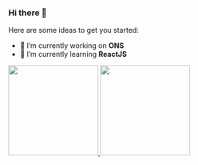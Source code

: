 ### Hi there 👋

Here are some ideas to get you started:

- 🔭 I’m currently working on **ONS**
- 🌱 I’m currently learning **ReactJS**

<div>
  <a href="https://github.com/luizcesaralmeida">
  <img height="180em" src="https://github-readme-stats.vercel.app/api?username=luizcesaralmeida&show_icons=true&theme=dracula&include_all_commits=true&count_private=true"/>
  <img height="180em" src="https://github-readme-stats.vercel.app/api/top-langs/?username=luizcesaralmeida&layout=compact&langs_count=7&theme=dracula"/>
</div>
